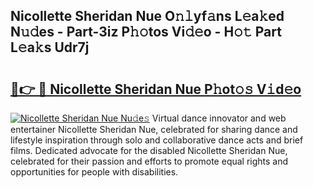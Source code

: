 ## Nicollette Sheridan Nue O𝚗𝚕yf𝚊ns L𝚎a𝚔ed N𝚞𝚍es - Part-3iz P𝚑𝚘tos Vi𝚍𝚎o - H𝚘𝚝 Part L𝚎a𝚔s Udr7j

# <h2><a href="http://kfaan8b.oniu.top/?m=Nicollette+Sheridan+Nue">🔗👉 🔴 Nicollette Sheridan Nue P𝚑ot𝚘𝚜 V𝚒d𝚎o</a></h2>

[![Nicollette Sheridan Nue Nu𝚍e𝚜](https://i.imgur.com/0qMVB7G.gif)](http://kfaan8b.oniu.top/?m=Nicollette+Sheridan+Nue)
Virtual dance innovator and web entertainer Nicollette Sheridan Nue, celebrated for sharing dance and lifestyle inspiration through solo and collaborative dance acts and brief films. Dedicated advocate for the disabled Nicollette Sheridan Nue, celebrated for their passion and efforts to promote equal rights and opportunities for people with disabilities.  
